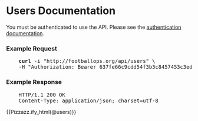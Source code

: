 # Users Documentation

You must be authenticated to use the API. Please see the [authentication documentation](/developer/authentication).

### Example Request
<pre class="pizzazz">
    <strong>curl</strong> -i <span class="string">"http://footballops.org/api/users"</span> \
    -H <span class="string">"Authorization: Bearer 637fe66c9cdd54f3b3c8457453c3ed95"</span>
</pre>

### Example Response
<pre class="pizzazz">
    <span class="headers">HTTP/1.1 200 OK
    Content-Type: application/json; charset=utf-8</span>
</pre>
{{Pizzazz.ify_html(@users)}}
